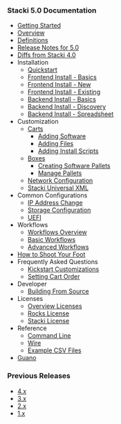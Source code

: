 ### Stacki 5.0 Documentation
* [Getting Started](Home)
* [Overview](Overview)
* [Definitions](Terms)
* [Release Notes for 5.0](ReleaseNotes)
* [Diffs from Stacki 4.0](DiffsFrom40)
* Installation
  * [Quickstart](Quickstart)
  * [Frontend Install - Basics](Frontend-Installation)
  * [Frontend Install - New](Frontend-Install-New)
  * [Frontend Install - Existing](Frontend-Install-Existing)
  * [Backend Install - Basics](Backend-Installation)
  * [Backend Install - Discovery](Backend-Install-Discovery)
  * [Backend Install - Spreadsheet](Backend-Install-Spreadsheet)
* Customization
  * [Carts](Carts)
    * [Adding Software](Adding-RPMs)
    * [Adding Files](Adding-Files)
    * [Adding Install Scripts](Adding-Scripts)
  * [Boxes](Boxes)
    * [Creating Software Pallets](Creating-Software-Pallets)
    * [Manage Pallets](Manage-Pallets)
  * [Network Configuration](Network-Configuration)
  * [Stacki Universal XML](Stacki-Universal-XML)
* Common Configurations
  * [IP Address Change](IP-Address-Change)
  * [Storage Configuration](Storage-Configuration)
  * [UEFI](UEFI)
* Workflows
  * [Workflows Overview](Workflows-Overview)
  * [Basic Workflows](Basic-Workflows)
  * [Advanced Workflows](Advanced-Workflows)
* [How to Shoot Your Foot](Shooting-Your-Foot)
* Frequently Asked Questions
  * [Kickstart Customizations](Kickstart-Customizations)
  * [Setting Cart Order](Setting-Cart-Order)
* Developer
  * [Building From Source](Building-From-Source)
* Licenses
  * [Overview Licenses](Licenses)
  * [Rocks License](Rocks-License)
  * [Stacki License](Stacki-License)
* Reference
  * [Command Line](stacki-CLI-documentation)
  * [Wire](Wire-Reference)
  * [Example CSV Files](Example-CSV-Files)
* [Guano](Guano)

### Previous Releases

* [4.x](https://github.com/Teradata/stacki-documentation-4.x/wiki)
* [3.x](https://github.com/Teradata/stacki-documentation-3.x/wiki)
* [2.x](https://github.com/Teradata/stacki-documentation-2.x/wiki)
* [1.x](https://github.com/Teradata/stacki-documentation-1.x/wiki)
